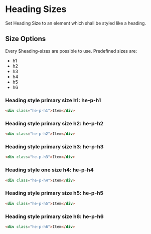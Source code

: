 # Heading Sizes

Set Heading Size to an element which shall be styled like a heading.

## Size Options

Every \$heading-sizes are possible to use. Predefined sizes are:

- h1
- h2
- h3
- h4
- h5
- h6

### Heading style primary size h1: **he-p-h1**

```html
<div class="he-p-h1">Item</div>
```

### Heading style primary size h2: **he-p-h2**

```html
<div class="he-p-h2">Item</div>
```

### Heading style primary size h3: **he-p-h3**

```html
<div class="he-p-h3">Item</div>
```

### Heading style one size h4: **he-p-h4**

```html
<div class="he-p-h4">Item</div>
```

### Heading style primary size h5: **he-p-h5**

```html
<div class="he-p-h5">Item</div>
```

### Heading style primary size h6: **he-p-h6**

```html
<div class="he-p-h6">Item</div>
```
